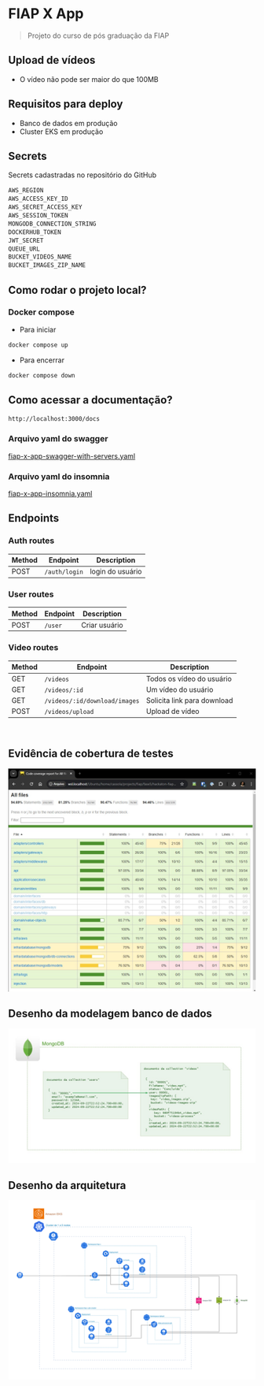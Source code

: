 # FIAP X App
> Projeto do curso de pós graduação da FIAP

## Upload de vídeos
- O vídeo não pode ser maior do que 100MB

## Requisitos para deploy
- Banco de dados em produção
- Cluster EKS em produção

## Secrets
Secrets cadastradas no repositório do GitHub

```bash
AWS_REGION
AWS_ACCESS_KEY_ID
AWS_SECRET_ACCESS_KEY
AWS_SESSION_TOKEN
MONGODB_CONNECTION_STRING
DOCKERHUB_TOKEN
JWT_SECRET
QUEUE_URL
BUCKET_VIDEOS_NAME
BUCKET_IMAGES_ZIP_NAME
```

## Como rodar o projeto local?
### Docker compose
- Para iniciar
```bash
docker compose up
```
- Para encerrar
```bash
docker compose down
```

## Como acessar a documentação?
```
http://localhost:3000/docs
```

### Arquivo yaml do swagger
[fiap-x-app-swagger-with-servers.yaml](./docs/fiap-x-app-swagger.yaml)

### Arquivo yaml do insomnia
[fiap-x-app-insomnia.yaml](./docs/fiap-x-app-insomnia.yaml)

## Endpoints

### Auth routes

| Method | Endpoint           | Description       |
| ------ | ------------------ | ----------------- |
| POST   | `/auth/login`      | login do usuário  |


### User routes

| Method | Endpoint                   | Description          |
| ------ | -------------------------- | -------------------- |
| POST   | `/user`                    | Criar usuário        |

### Video routes

| Method | Endpoint                      | Description                 |
| ------ | ----------------------------- | --------------------------- |
| GET    | `/videos`                     | Todos os vídeo do usuário   |
| GET    | `/videos/:id`                 | Um vídeo do usuário         |
| GET    | `/videos/:id/download/images` | Solicita link para download |
| POST   | `/videos/upload`              | Upload de vídeo             |

<br />


## Evidência de cobertura de testes
![Evidência de cobertura de testes](coverage.jpg)

## Desenho da modelagem banco de dados
![Desenho da modelagem banco de dados](database_modeling.jpg)

## Desenho da arquitetura
![Desenho da arquitetura](architecture.png)
